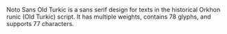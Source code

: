 Noto Sans Old Turkic is a sans serif design for texts in the historical Orkhon runic (Old Turkic) script. It has multiple weights, contains 78 glyphs, and supports 77 characters.